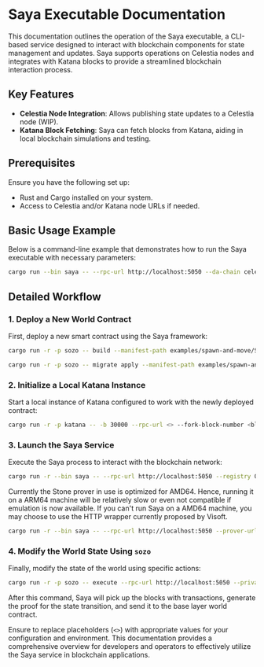 
# Saya Executable Documentation

This documentation outlines the operation of the Saya executable, a CLI-based service designed to interact with blockchain components for state management and updates. Saya supports operations on Celestia nodes and integrates with Katana blocks to provide a streamlined blockchain interaction process.

## Key Features
- **Celestia Node Integration**: Allows publishing state updates to a Celestia node (WIP).
- **Katana Block Fetching**: Saya can fetch blocks from Katana, aiding in local blockchain simulations and testing.

## Prerequisites
Ensure you have the following set up:
- Rust and Cargo installed on your system.
- Access to Celestia and/or Katana node URLs if needed.

## Basic Usage Example
Below is a command-line example that demonstrates how to run the Saya executable with necessary parameters:

```bash
cargo run --bin saya -- --rpc-url http://localhost:5050 --da-chain celestia --celestia-node-url http://127.0.0.1:26658 --celestia-namespace mynm --celestia-node-auth-token eyJhbGciOiJIUzI1NiIsInR5cCI6IkpXVCJ9.....
```

## Detailed Workflow

### 1. Deploy a New World Contract
First, deploy a new smart contract using the Saya framework:
```bash
cargo run -r -p sozo -- build --manifest-path examples/spawn-and-move/Scarb.toml

cargo run -r -p sozo -- migrate apply --manifest-path examples/spawn-and-move/Scarb.toml --rpc-url <> --fee-estimate-multiplier 1000 --private-key <> --account-address <> --name saya-world-v1
```

### 2. Initialize a Local Katana Instance
Start a local instance of Katana configured to work with the newly deployed contract:
```bash
cargo run -r -p katana -- -b 30000 --rpc-url <> --fork-block-number <block number after world deployment>
```

### 3. Launch the Saya Service
Execute the Saya process to interact with the blockchain network:
```bash
cargo run -r --bin saya -- --rpc-url http://localhost:5050 --registry 0x217746a5f74c2e5b6fa92c97e902d8cd78b1fabf1e8081c4aa0d2fe159bc0eb --world <> --start-block <>
```

Currently the Stone prover in use is optimized for AMD64. Hence, running it on a ARM64 machine will be relatively slow or even not compatible if emulation is now available.
If you can't run Saya on a AMD64 machine, you may choose to use the HTTP wrapper currently proposed by Visoft.
```bash
cargo run -r --bin saya -- --rpc-url http://localhost:5050 --prover-url http://prover.visoft.dev:3618/prove/state-diff-commitment --registry 0x217746a5f74c2e5b6fa92c97e902d8cd78b1fabf1e8081c4aa0d2fe159bc0eb --world <> --start-block <>
```

### 4. Modify the World State Using `sozo`
Finally, modify the state of the world using specific actions:
```bash
cargo run -r -p sozo -- execute --rpc-url http://localhost:5050 --private-key <> --account-address <> --world <> dojo_examples::actions::actions spawn
```

After this command, Saya will pick up the blocks with transactions, generate the proof for the state transition, and send it to the base layer world contract.

Ensure to replace placeholders (`<>`) with appropriate values for your configuration and environment. This documentation provides a comprehensive overview for developers and operators to effectively utilize the Saya service in blockchain applications.
